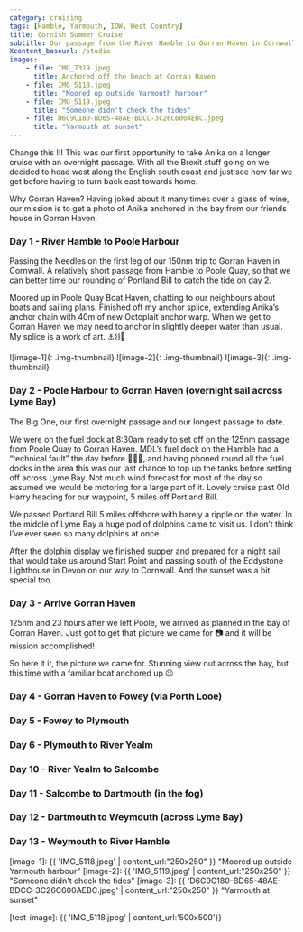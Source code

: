 ```yaml
---
category: cruising
tags: [Hamble, Yarmouth, IOW, West Country]
title: Cornish Summer Cruise
subtitle: Our passage from the River Hamble to Gorran Haven in Cornwall and a leisurely sail back
Xcontent_baseurl: /studio
images:
    - file: IMG_7319.jpeg
      title: Anchored off the beach at Gorran Haven
    - file: IMG_5118.jpeg
      title: "Moored up outside Yarmouth harbour"
    - file: IMG_5119.jpeg
      title: "Someone didn't check the tides"
    - file: D6C9C180-BD65-48AE-BDCC-3C26C600AEBC.jpeg
      title: "Yarmouth at sunset"
---
```


Change this !!! This was our first opportunity to take Anika on a longer cruise with an overnight passage. With all the Brexit stuff going on we decided to head west along the English south coast and just see how far we get before having to turn back east towards home. 

Why Gorran Haven? Having joked about it many times over a glass of wine, our mission is to get a photo of Anika anchored in the bay from our friends house in Gorran Haven. 

### Day 1 - River Hamble to Poole Harbour
Passing the Needles on the first leg of our 150nm trip to Gorran Haven in Cornwall. A relatively short passage from Hamble to Poole Quay, so that we can better time our rounding of Portland Bill to catch the tide on day 2.

Moored up in Poole Quay Boat Haven, chatting to our neighbours about boats and sailing plans. Finished off my anchor splice, extending Anika’s anchor chain with 40m of new Octoplait anchor warp. When we get to Gorran Haven we may need to anchor in slightly deeper water than usual. My splice is a work of art. ⚓️⛓🧶

![image-1]{: .img-thumbnail} ![image-2]{: .img-thumbnail} ![image-3]{: .img-thumbnail}

### Day 2 - Poole Harbour to Gorran Haven (overnight sail across Lyme Bay)
The Big One, our first overnight passage and our longest passage to date.

We were on the fuel dock at 8:30am ready to set off on the 125nm passage from Poole Quay to Gorran Haven. MDL’s fuel dock on the Hamble had a “technical fault” the day before 🤦🏻‍♂️, and having phoned round all the fuel docks in the area this was our last chance to top up the tanks before setting off across Lyme Bay. Not much wind forecast for most of the day so assumed we would be motoring for a large part of it. Lovely cruise past Old Harry heading for our waypoint, 5 miles off Portland Bill.

We passed Portland Bill 5 miles offshore with barely a ripple on the water. In the middle of Lyme Bay a huge pod of dolphins came to visit us. I don’t think I’ve ever seen so many dolphins at once.

After the dolphin display we finished supper and prepared for a night sail that would take us around Start Point and passing south of the Eddystone Lighthouse in Devon on our way to Cornwall. And the sunset was a bit special too.

### Day 3 - Arrive Gorran Haven
125nm and 23 hours after we left Poole, we arrived as planned in the bay of Gorran Haven. Just got to get that picture we came for 📷 and it will be mission accomplished!

So here it it, the picture we came for. Stunning view out across the bay, but this time with a familiar boat anchored up 😉

### Day 4 - Gorran Haven to Fowey (via Porth Looe)
### Day 5 - Fowey to Plymouth
### Day 6 - Plymouth to River Yealm
### Day 10 - River Yealm to Salcombe
### Day 11 - Salcombe to Dartmouth (in the fog)
### Day 12 - Dartmouth to Weymouth (across Lyme Bay)
### Day 13 - Weymouth to River Hamble 


[image-1]: {{ 'IMG_5118.jpeg' | content_url:"250x250" }} "Moored up outside Yarmouth harbour"
[image-2]: {{ 'IMG_5119.jpeg' | content_url:"250x250" }} "Someone didn't check the tides"
[image-3]: {{ 'D6C9C180-BD65-48AE-BDCC-3C26C600AEBC.jpeg' | content_url:"250x250" }} "Yarmouth at sunset"

[test-image]: {{ 'IMG_5118.jpeg' | content_url:'500x500'}}
